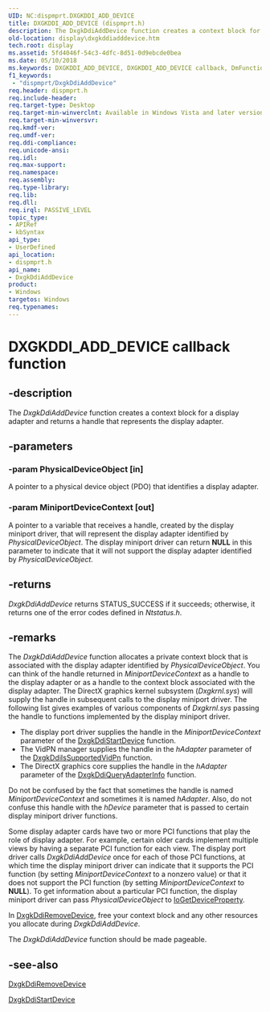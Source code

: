 ```yaml
---
UID: NC:dispmprt.DXGKDDI_ADD_DEVICE
title: DXGKDDI_ADD_DEVICE (dispmprt.h)
description: The DxgkDdiAddDevice function creates a context block for a display adapter and returns a handle that represents the display adapter.
old-location: display\dxgkddiadddevice.htm
tech.root: display
ms.assetid: 5fd4046f-54c3-4dfc-8d51-0d9ebcde0bea
ms.date: 05/10/2018
ms.keywords: DXGKDDI_ADD_DEVICE, DXGKDDI_ADD_DEVICE callback, DmFunctions_83323c62-42ac-45f5-80c8-b914fda642b5.xml, DxgkDdiAddDevice, DxgkDdiAddDevice callback function [Display Devices], display.dxgkddiadddevice, dispmprt/DxgkDdiAddDevice
f1_keywords:
 - "dispmprt/DxgkDdiAddDevice"
req.header: dispmprt.h
req.include-header: 
req.target-type: Desktop
req.target-min-winverclnt: Available in Windows Vista and later versions of the Windows operating systems.
req.target-min-winversvr: 
req.kmdf-ver: 
req.umdf-ver: 
req.ddi-compliance: 
req.unicode-ansi: 
req.idl: 
req.max-support: 
req.namespace: 
req.assembly: 
req.type-library: 
req.lib: 
req.dll: 
req.irql: PASSIVE_LEVEL
topic_type:
- APIRef
- kbSyntax
api_type:
- UserDefined
api_location:
- dispmprt.h
api_name:
- DxgkDdiAddDevice
product:
- Windows
targetos: Windows
req.typenames: 
---
```


# DXGKDDI_ADD_DEVICE callback function


## -description


The <i>DxgkDdiAddDevice</i> function creates a context block for a display adapter and returns a handle that represents the display adapter.


## -parameters




### -param PhysicalDeviceObject [in]

A pointer to a physical device object (PDO) that identifies a display adapter.


### -param MiniportDeviceContext [out]

A pointer to a variable that receives a handle, created by the display miniport driver, that will represent the display adapter identified by <i>PhysicalDeviceObject</i>. The display miniport driver can return <b>NULL</b> in this parameter to indicate that it will not support the display adapter identified by <i>PhysicalDeviceObject</i>. 


## -returns



<i>DxgkDdiAddDevice </i> returns STATUS_SUCCESS if it succeeds; otherwise, it returns one of the error codes defined in <i>Ntstatus.h</i>.




## -remarks



The <i>DxgkDdiAddDevice</i> function allocates a private context block that is associated with the display adapter identified by <i>PhysicalDeviceObject</i>. You can think of the handle returned in <i>MiniportDeviceContext</i> as a handle to the display adapter or as a handle to the context block associated with the display adapter. The DirectX graphics kernel subsystem (<i>Dxgkrnl.sys</i>) will supply the handle in subsequent calls to the display miniport driver. The following list gives examples of various components of <i>Dxgkrnl.sys</i> passing the handle to functions implemented by the display miniport driver.

<ul>
<li>
The display port driver supplies the handle in the <i>MiniportDeviceContext</i> parameter of the <a href="https://docs.microsoft.com/windows-hardware/drivers/ddi/dispmprt/nc-dispmprt-dxgkddi_start_device">DxgkDdiStartDevice</a> function. 

</li>
<li>
The VidPN manager supplies the handle in the <i>hAdapter</i> parameter of the <a href="https://docs.microsoft.com/windows-hardware/drivers/ddi/d3dkmddi/nc-d3dkmddi-dxgkddi_issupportedvidpn">DxgkDdiIsSupportedVidPn</a> function. 

</li>
<li>
The DirectX graphics core supplies the handle in the <i>hAdapter</i> parameter of the <a href="https://docs.microsoft.com/windows-hardware/drivers/ddi/d3dkmddi/nc-d3dkmddi-dxgkddi_queryadapterinfo">DxgkDdiQueryAdapterInfo</a> function.

</li>
</ul>
Do not be confused by the fact that sometimes the handle is named <i>MiniportDeviceContext</i> and sometimes it is named <i>hAdapter</i>. Also, do not confuse this handle with the <i>hDevice</i> parameter that is passed to certain display miniport driver functions.

Some display adapter cards have two or more PCI functions that play the role of display adapter. For example, certain older cards implement multiple views by having a separate PCI function for each view. The display port driver calls<i> DxgkDdiAddDevice</i> once for each of those PCI functions, at which time the display miniport driver can indicate that it supports the PCI function (by setting <i>MiniportDeviceContext</i> to a nonzero value) or that it does not support the PCI function (by setting <i>MiniportDeviceContext</i> to <b>NULL</b>). To get information about a particular PCI function, the display miniport driver can pass <i>PhysicalDeviceObject</i> to <a href="https://docs.microsoft.com/windows-hardware/drivers/ddi/wdm/nf-wdm-iogetdeviceproperty">IoGetDeviceProperty</a>.

In <a href="https://docs.microsoft.com/windows-hardware/drivers/ddi/dispmprt/nc-dispmprt-dxgkddi_remove_device">DxgkDdiRemoveDevice</a>, free your context block and any other resources you allocate during <i>DxgkDdiAddDevice</i>.

The <i>DxgkDdiAddDevice</i> function should be made pageable.




## -see-also




<a href="https://docs.microsoft.com/windows-hardware/drivers/ddi/dispmprt/nc-dispmprt-dxgkddi_remove_device">DxgkDdiRemoveDevice</a>



<a href="https://docs.microsoft.com/windows-hardware/drivers/ddi/dispmprt/nc-dispmprt-dxgkddi_start_device">DxgkDdiStartDevice</a>
 

 

